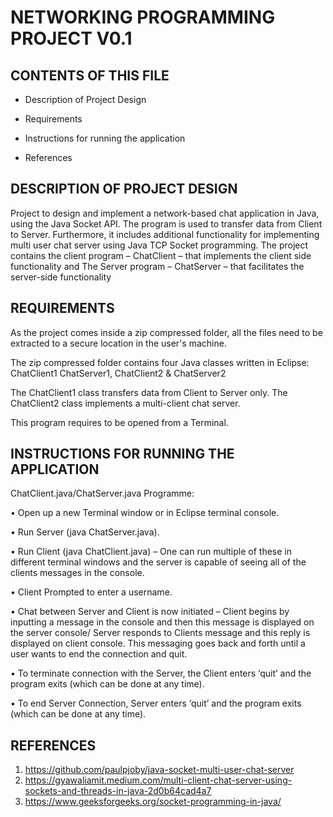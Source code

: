 # NETWORKING  PROGRAMMING PROJECT V0.1

## CONTENTS OF THIS FILE

* Description of Project Design

* Requirements

* Instructions for running the application

* References

## DESCRIPTION OF PROJECT DESIGN
Project to design and implement a network-based chat application in Java, using the Java Socket API. The program is used to transfer data from Client to Server. Furthermore, it includes additional functionality for implementing multi user chat server using Java TCP Socket programming. 
The project contains the client program – ChatClient – that implements the client side functionality and The Server program – ChatServer – that facilitates the server-side functionality

## REQUIREMENTS

As the project comes inside a zip compressed folder, all the files need to be extracted to a secure location in the user's machine.

The zip compressed folder contains four Java classes written in Eclipse: ChatClient1 ChatServer1, ChatClient2 & ChatServer2

The ChatClient1 class transfers data from Client to Server only. The ChatClient2 class implements a multi-client chat server. 

This program requires to be opened from a Terminal.

## INSTRUCTIONS FOR RUNNING THE APPLICATION

ChatClient.java/ChatServer.java Programme:

•	Open up a new Terminal window or in Eclipse terminal console.

•	Run Server (java ChatServer.java).

•	Run Client (java ChatClient.java) – One can run multiple of these in different terminal windows and the server is capable of seeing all of the clients messages in the console.

•	Client Prompted to enter a username.

•	Chat between Server and Client is now initiated – Client begins by inputting a message in the console and then this message is displayed on the server console/ Server responds to Clients message and this reply is displayed on client console. This messaging goes back and forth until a user wants to end the connection and quit.

•	To terminate connection with the Server, the Client enters ‘quit’ and the program exits (which can be done at any time).

•	To end Server Connection, Server enters ‘quit’ and the program exits (which can be done at any time).

## REFERENCES
1)	https://github.com/paulpjoby/java-socket-multi-user-chat-server
2)	https://gyawaliamit.medium.com/multi-client-chat-server-using-sockets-and-threads-in-java-2d0b64cad4a7
3)	https://www.geeksforgeeks.org/socket-programming-in-java/


